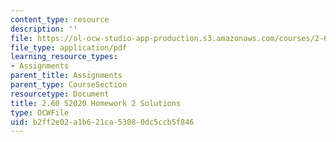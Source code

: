 ```yaml
---
content_type: resource
description: ''
file: https://ol-ocw-studio-app-production.s3.amazonaws.com/courses/2-60j-fundamentals-of-advanced-energy-conversion-spring-2020/b2ff2e02a1b621ca53080dc5ccb5f846_MIT2_60s20_hw2_sol.pdf
file_type: application/pdf
learning_resource_types:
- Assignments
parent_title: Assignments
parent_type: CourseSection
resourcetype: Document
title: 2.60 S2020 Homework 2 Solutions
type: OCWFile
uid: b2ff2e02-a1b6-21ca-5308-0dc5ccb5f846
---
```


